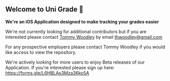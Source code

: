 ## Welcome to Uni Grade 👋

**We're an iOS Application designed to make tracking your grades easier**

We're not currently looking for additional contributors but if you are interested please contact [Tommy Woodley](http://tommywoodley.com) by email <thwoodley@gmail.com>

For any prospective employers please contact Tommy Woodley if you would like access to view the repository.

We're actively looking for more users to enjoy Beta releases of our Application. If you're interested please sign up here: <https://forms.gle/L6HBLAs3Mza36ko5A>
